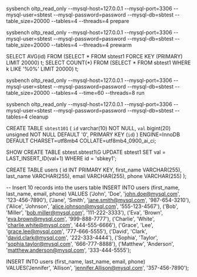 sysbench oltp_read_only --mysql-host=127.0.0.1 --mysql-port=3306 --mysql-user=sbtest --mysql-password=password --mysql-db=sbtest --table_size=20000 --tables=4 --threads=4 prepare

sysbench oltp_read_only --mysql-host=127.0.0.1 --mysql-port=3306 --mysql-user=sbtest --mysql-password=password --mysql-db=sbtest --table_size=20000 --tables=4 --threads=4 prewarm


SELECT AVG(id) FROM (SELECT * FROM sbtest1 FORCE KEY (PRIMARY) LIMIT 20000) t; 
SELECT COUNT(*) FROM (SELECT * FROM sbtest1 WHERE k LIKE '%0%' LIMIT 20000) t;


sysbench oltp_read_only --mysql-host=127.0.0.1 --mysql-port=3306 --mysql-user=sbtest --mysql-password=password --mysql-db=sbtest --table_size=20000 --tables=4 --time=60 --threads=8 run

sysbench oltp_read_only --mysql-host=127.0.0.1 --mysql-port=3306 --mysql-user=sbtest --mysql-password=password --mysql-db=sbtest --tables=4 cleanup

CREATE TABLE `sbtest101` (
`id` varchar(10) NOT NULL,
`val` bigint(20) unsigned NOT NULL DEFAULT '0',
PRIMARY KEY (`id`)
) ENGINE=InnoDB DEFAULT CHARSET=utf8mb4 COLLATE=utf8mb4_0900_ai_ci;

SHOW CREATE TABLE sbtest.sbtest1\G
UPDATE sbtest1 SET val = LAST_INSERT_ID(val+1) WHERE id = 'sbkey1';

CREATE TABLE users (
    id INT PRIMARY KEY,
    first_name VARCHAR(255),
    last_name VARCHAR(255),
    email VARCHAR(255),
    phone VARCHAR(255)
);


-- Insert 10 records into the users table
INSERT INTO users (first_name, last_name, email, phone) VALUES
    ('John', 'Doe', 'john.doe@mysql.com', '123-456-7890'),
    ('Jane', 'Smith', 'jane.smith@mysql.com', '987-654-3210'),
    ('Alice', 'Johnson', 'alice.johnson@mysql.com', '555-123-4567'),
    ('Bob', 'Miller', 'bob.miller@mysql.com', '111-222-3333'),
    ('Eva', 'Brown', 'eva.brown@mysql.com', '999-888-7777'),
    ('Charlie', 'White', 'charlie.white@mysql.com', '444-555-6666'),
    ('Grace', 'Lee', 'grace.lee@mysql.com', '777-666-5555'),
    ('David', 'Clark', 'david.clark@mysql.com', '222-333-4444'),
    ('Sophia', 'Taylor', 'sophia.taylor@mysql.com', '666-777-8888'),
    ('Matthew', 'Anderson', 'matthew.anderson@mysql.com', '333-444-5555');


INSERT INTO users (first_name, last_name, email, phone) VALUES('Jennifer', 'Allison', 'jennifer.Allison@mysql.com', '357-456-7890');